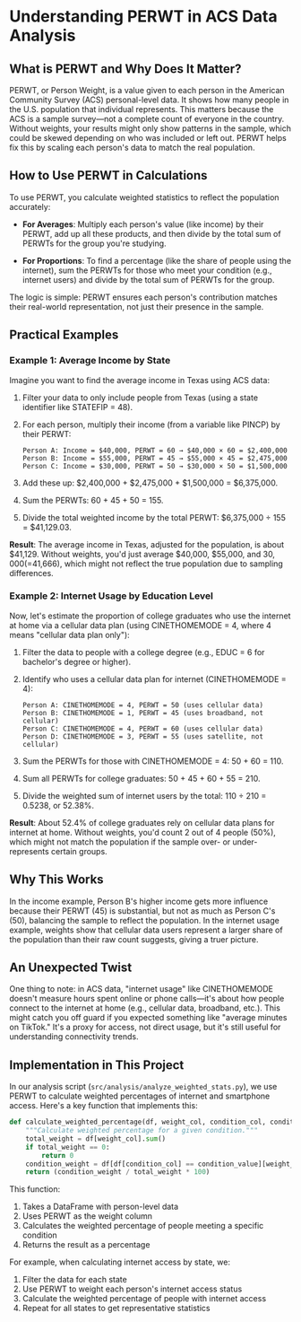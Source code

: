 # Understanding PERWT in ACS Data Analysis

## What is PERWT and Why Does It Matter?

PERWT, or Person Weight, is a value given to each person in the American Community Survey (ACS) personal-level data. It shows how many people in the U.S. population that individual represents. This matters because the ACS is a sample survey—not a complete count of everyone in the country. Without weights, your results might only show patterns in the sample, which could be skewed depending on who was included or left out. PERWT helps fix this by scaling each person's data to match the real population.

## How to Use PERWT in Calculations

To use PERWT, you calculate weighted statistics to reflect the population accurately:

- **For Averages**: Multiply each person's value (like income) by their PERWT, add up all these products, and then divide by the total sum of PERWTs for the group you're studying.

- **For Proportions**: To find a percentage (like the share of people using the internet), sum the PERWTs for those who meet your condition (e.g., internet users) and divide by the total sum of PERWTs for the group.

The logic is simple: PERWT ensures each person's contribution matches their real-world representation, not just their presence in the sample.

## Practical Examples

### Example 1: Average Income by State

Imagine you want to find the average income in Texas using ACS data:

1. Filter your data to only include people from Texas (using a state identifier like STATEFIP = 48).

2. For each person, multiply their income (from a variable like PINCP) by their PERWT:
   ```
   Person A: Income = $40,000, PERWT = 60 → $40,000 × 60 = $2,400,000
   Person B: Income = $55,000, PERWT = 45 → $55,000 × 45 = $2,475,000
   Person C: Income = $30,000, PERWT = 50 → $30,000 × 50 = $1,500,000
   ```

3. Add these up: $2,400,000 + $2,475,000 + $1,500,000 = $6,375,000.

4. Sum the PERWTs: 60 + 45 + 50 = 155.

5. Divide the total weighted income by the total PERWT: $6,375,000 ÷ 155 = $41,129.03.

**Result**: The average income in Texas, adjusted for the population, is about $41,129. Without weights, you'd just average $40,000, $55,000, and $30,000 (=$41,666), which might not reflect the true population due to sampling differences.

### Example 2: Internet Usage by Education Level

Now, let's estimate the proportion of college graduates who use the internet at home via a cellular data plan (using CINETHOMEMODE = 4, where 4 means "cellular data plan only"):

1. Filter the data to people with a college degree (e.g., EDUC = 6 for bachelor's degree or higher).

2. Identify who uses a cellular data plan for internet (CINETHOMEMODE = 4):
   ```
   Person A: CINETHOMEMODE = 4, PERWT = 50 (uses cellular data)
   Person B: CINETHOMEMODE = 1, PERWT = 45 (uses broadband, not cellular)
   Person C: CINETHOMEMODE = 4, PERWT = 60 (uses cellular data)
   Person D: CINETHOMEMODE = 3, PERWT = 55 (uses satellite, not cellular)
   ```

3. Sum the PERWTs for those with CINETHOMEMODE = 4: 50 + 60 = 110.

4. Sum all PERWTs for college graduates: 50 + 45 + 60 + 55 = 210.

5. Divide the weighted sum of internet users by the total: 110 ÷ 210 = 0.5238, or 52.38%.

**Result**: About 52.4% of college graduates rely on cellular data plans for internet at home. Without weights, you'd count 2 out of 4 people (50%), which might not match the population if the sample over- or under-represents certain groups.

## Why This Works

In the income example, Person B's higher income gets more influence because their PERWT (45) is substantial, but not as much as Person C's (50), balancing the sample to reflect the population. In the internet usage example, weights show that cellular data users represent a larger share of the population than their raw count suggests, giving a truer picture.

## An Unexpected Twist

One thing to note: in ACS data, "internet usage" like CINETHOMEMODE doesn't measure hours spent online or phone calls—it's about how people connect to the internet at home (e.g., cellular data, broadband, etc.). This might catch you off guard if you expected something like "average minutes on TikTok." It's a proxy for access, not direct usage, but it's still useful for understanding connectivity trends.

## Implementation in This Project

In our analysis script (`src/analysis/analyze_weighted_stats.py`), we use PERWT to calculate weighted percentages of internet and smartphone access. Here's a key function that implements this:

```python
def calculate_weighted_percentage(df, weight_col, condition_col, condition_value=1):
    """Calculate weighted percentage for a given condition."""
    total_weight = df[weight_col].sum()
    if total_weight == 0:
        return 0
    condition_weight = df[df[condition_col] == condition_value][weight_col].sum()
    return (condition_weight / total_weight * 100)
```

This function:
1. Takes a DataFrame with person-level data
2. Uses PERWT as the weight column
3. Calculates the weighted percentage of people meeting a specific condition
4. Returns the result as a percentage

For example, when calculating internet access by state, we:
1. Filter the data for each state
2. Use PERWT to weight each person's internet access status
3. Calculate the weighted percentage of people with internet access
4. Repeat for all states to get representative statistics 